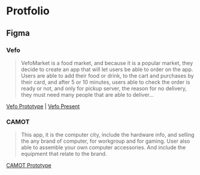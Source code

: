 # Protfolio
## Figma
### Vefo
> VefoMarket is a food market, and because it is a popular market, they decide to create an app that will let users be able to order on the app. Users are able to add their food or drink, to the cart and purchases by their card, and after 5 or 10 minutes, users able to check the order is ready or not, and only for pickup server, the reason for no delivery, they must need many people that are able to deliver...

[Vefo Prototype](https://www.figma.com/file/OGG6GZoeidI0OWt9aAH3CA/252-Project1_vefo?node-id=20%3A0 "prototype")  | 
[Vefo Present](https://www.figma.com/proto/OGG6GZoeidI0OWt9aAH3CA/252-Project1_vefo?page-id=20%3A0&node-id=20%3A1&viewport=241%2C48%2C0.19&scaling=min-zoom&starting-point-node-id=20%3A1 "prototype")

### CAMOT
> This app, it is the computer city, include the hardware info, and selling the any brand of computer, for workgroup and for gaming. User also able to assemble your own computer accessories. And include the equipment that relate to the brand.

[CAMOT Prototype](https://www.figma.com/file/pKpWdnQldNONtFA6KeWaJi/Camot?node-id=0%3A1?_blank "prototype" )


